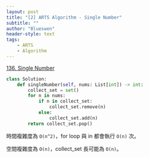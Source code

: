 ```yaml
---
layout: post
title: "[2] ARTS Algorithm - Single Number"
subtitle: ""
author: "Blueswen"
header-style: text
tags:
    - ARTS
    - Algorithm
---
```


[136. Single Number](https://leetcode.com/problems/single-number/)

```python
class Solution:
    def singleNumber(self, nums: List[int]) -> int:
        collect_set = set()
        for n in nums:
            if n in collect_set:
                collect_set.remove(n)
            else:
                collect_set.add(n)
        return collect_set.pop()
```

時間複雜度為 ```O(n^2)```，for loop 與 in 都會執行 ```O(n)``` 次。

空間複雜度為 ```O(n)```，collect_set 長可能為 ```O(n)```。
